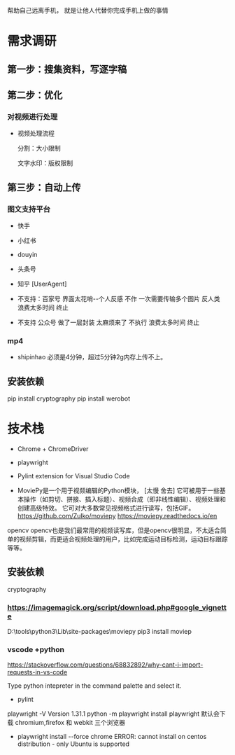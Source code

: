 帮助自己远离手机，
就是让他人代替你完成手机上做的事情



# 需求调研

## 第一步：搜集资料，写逐字稿 

## 第二步：优化





### 对视频进行处理

- 视频处理流程
   
   分割：大小限制 

   文字水印：版权限制



## 第三步：自动上传

### 图文支持平台
- 快手
- 小红书
- douyin
- 头条号
- 知乎 [UserAgent]

- 不支持：百家号 界面太花哨--个人反感 不作 一次需要传输多个图片 反人类 浪费太多时间 终止 
- 不支持 公众号  做了一层封装 太麻烦来了 不执行 浪费太多时间 终止 

### mp4
- shipinhao 必须是4分钟，超过5分钟2g内存上传不上。

## 安装依赖

pip install cryptography
pip install werobot

# 技术栈

- Chrome + ChromeDriver
- playwright

- Pylint extension for Visual Studio Code

-  MoviePy是一个用于视频编辑的Python模块， [太慢 舍去]
   它可被用于一些基本操作（如剪切、拼接、插入标题）、视频合成（即非线性编辑）、视频处理和创建高级特效。
   它可对大多数常见视频格式进行读写，包括GIF。
  https://github.com/Zulko/moviepy
  https://moviepy.readthedocs.io/en

opencv
opencv也是我们最常用的视频读写库，但是opencv很明显，不太适合简单的视频剪辑，而更适合视频处理的用户，比如完成运动目标检测，运动目标跟踪等等。


## 安装依赖



cryptography



### https://imagemagick.org/script/download.php#google_vignette
   D:\tools\python3\Lib\site-packages\moviepy
   pip3 install moviep
   




### vscode +python 
  https://stackoverflow.com/questions/68832892/why-cant-i-import-requests-in-vs-code

 Type python intepreter in the command palette and select it.

 - pylint


playwright -V
Version 1.31.1
python -m playwright install
playwright 默认会下载 chromium,firefox 和 webkit 三个浏览器

- playwright install --force chrome
ERROR: cannot install on centos distribution - only Ubuntu is supported



